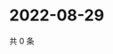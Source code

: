 # 2022-08-29

共 0 条

<!-- BEGIN WEIBO -->
<!-- 最后更新时间 Mon Aug 29 2022 21:38:30 GMT+0800 (China Standard Time) -->

<!-- END WEIBO -->

